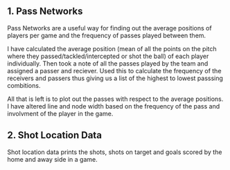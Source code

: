 ## 1. Pass Networks

Pass Networks are a useful way for finding out the average positions of players per game and the frequency of passes played between them.

I have calculated the average position (mean of all the points on the pitch where they passed/tackled/intercepted or shot the ball) of each player individually.
Then took a note of all the passes played by the team and assigned a passer and reciever.
Used this to calculate the frequency of the receivers and passers thus giving us a list of the highest to lowest passsing combitions.

All that is left is to plot out the passes with respect to the average positions. I have altered line and node width based on the frequency of the pass and involvment of the player in the game.

## 2. Shot Location Data

Shot location data prints the shots, shots on target and goals scored by the home and away side in a game.
